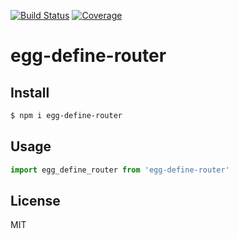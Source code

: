[![Build Status](https://travis-ci.org/kaelzhang/egg-define-router.svg?branch=master)](https://travis-ci.org/kaelzhang/egg-define-router)
[![Coverage](https://codecov.io/gh/kaelzhang/egg-define-router/branch/master/graph/badge.svg)](https://codecov.io/gh/kaelzhang/egg-define-router)
<!-- optional appveyor tst
[![Windows Build Status](https://ci.appveyor.com/api/projects/status/github/kaelzhang/egg-define-router?branch=master&svg=true)](https://ci.appveyor.com/project/kaelzhang/egg-define-router)
-->
<!-- optional npm version
[![NPM version](https://badge.fury.io/js/egg-define-router.svg)](http://badge.fury.io/js/egg-define-router)
-->
<!-- optional npm downloads
[![npm module downloads per month](http://img.shields.io/npm/dm/egg-define-router.svg)](https://www.npmjs.org/package/egg-define-router)
-->
<!-- optional dependency status
[![Dependency Status](https://david-dm.org/kaelzhang/egg-define-router.svg)](https://david-dm.org/kaelzhang/egg-define-router)
-->

# egg-define-router

<!-- description -->

## Install

```sh
$ npm i egg-define-router
```

## Usage

```js
import egg_define_router from 'egg-define-router'
```

## License

MIT
